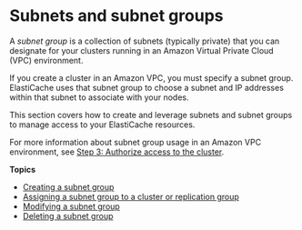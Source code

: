 # Subnets and subnet groups<a name="SubnetGroups"></a>

A *subnet group* is a collection of subnets \(typically private\) that you can designate for your clusters running in an Amazon Virtual Private Cloud \(VPC\) environment\.

If you create a cluster in an Amazon VPC, you must specify a subnet group\. ElastiCache uses that subnet group to choose a subnet and IP addresses within that subnet to associate with your nodes\.

This section covers how to create and leverage subnets and subnet groups to manage access to your ElastiCache resources\. 

For more information about subnet group usage in an Amazon VPC environment, see [Step 3: Authorize access to the cluster](GettingStarted.AuthorizeAccess.md)\.

**Topics**
+ [Creating a subnet group](SubnetGroups.Creating.md)
+ [Assigning a subnet group to a cluster or replication group](SubnetGroups.Assigning.md)
+ [Modifying a subnet group](SubnetGroups.Modifying.md)
+ [Deleting a subnet group](SubnetGroups.Deleting.md)